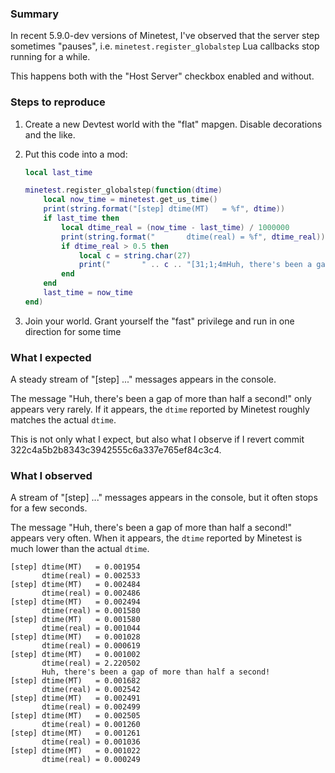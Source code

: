 ### Summary

In recent 5.9.0-dev versions of Minetest, I've observed that the server step sometimes "pauses", i.e. `minetest.register_globalstep` Lua callbacks stop running for a while.

This happens both with the "Host Server" checkbox enabled and without.

### Steps to reproduce

1. Create a new Devtest world with the "flat" mapgen. Disable decorations and the like.

2. Put this code into a mod:

    ```lua
    local last_time

    minetest.register_globalstep(function(dtime)
        local now_time = minetest.get_us_time()
        print(string.format("[step] dtime(MT)   = %f", dtime))
        if last_time then
            local dtime_real = (now_time - last_time) / 1000000
            print(string.format("       dtime(real) = %f", dtime_real))
            if dtime_real > 0.5 then
                local c = string.char(27)
                print("       " .. c .. "[31;1;4mHuh, there's been a gap of more than half a second!" .. c .. "[0m")
            end
        end
        last_time = now_time
    end)
    ```

3. Join your world. Grant yourself the "fast" privilege and run in one direction for some time

### What I expected

A steady stream of "[step] ..." messages appears in the console.

The message "Huh, there's been a gap of more than half a second!" only appears very rarely. If it appears, the `dtime` reported by Minetest roughly matches the actual `dtime`.

This is not only what I expect, but also what I observe if I revert commit 322c4a5b2b8343c3942555c6a337e765ef84c3c4.

### What I observed

A stream of "[step] ..." messages appears in the console, but it often stops for a few seconds.

The message "Huh, there's been a gap of more than half a second!" appears very often. When it appears, the `dtime` reported by Minetest is much lower than the actual `dtime`.

```
[step] dtime(MT)   = 0.001954
       dtime(real) = 0.002533
[step] dtime(MT)   = 0.002484
       dtime(real) = 0.002486
[step] dtime(MT)   = 0.002494
       dtime(real) = 0.001580
[step] dtime(MT)   = 0.001580
       dtime(real) = 0.001044
[step] dtime(MT)   = 0.001028
       dtime(real) = 0.000619
[step] dtime(MT)   = 0.001002
       dtime(real) = 2.220502
       Huh, there's been a gap of more than half a second!
[step] dtime(MT)   = 0.001682
       dtime(real) = 0.002542
[step] dtime(MT)   = 0.002491
       dtime(real) = 0.002499
[step] dtime(MT)   = 0.002505
       dtime(real) = 0.001260
[step] dtime(MT)   = 0.001261
       dtime(real) = 0.001036
[step] dtime(MT)   = 0.001022
       dtime(real) = 0.000249
```
